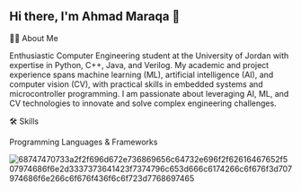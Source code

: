 ## Hi there, I'm Ahmad Maraqa 👋

👨‍💻 About Me

Enthusiastic Computer Engineering student at the University of Jordan with expertise in Python, C++, Java, and Verilog. My academic and project experience spans machine learning (ML), artificial intelligence (AI), and computer vision (CV), with practical skills in embedded systems and microcontroller programming. I am passionate about leveraging AI, ML, and CV technologies to innovate and solve complex engineering challenges.

🛠️ Skills

Programming Languages & Frameworks

![68747470733a2f2f696d672e736869656c64732e696f2f62616467652f507974686f6e2d3337373641423f7374796c653d666c6174266c6f676f3d707974686f6e266c6f676f436f6c6f723d7768697465](https://github.com/user-attachments/assets/cce09cce-686b-4291-87d1-4ae2654b7d97)


